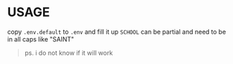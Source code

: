# USAGE
copy `.env.default` to `.env` and fill it up
`SCHOOL` can be partial and need to be in all caps like "SAINT"

> ps. i do not know if it will work
